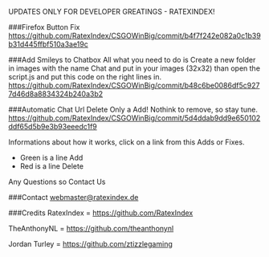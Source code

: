 UPDATES ONLY FOR DEVELOPER GREATINGS - RATEXINDEX!

###Firefox Button Fix
https://github.com/RatexIndex/CSGOWinBig/commit/b4f7f242e082a0c1b39b31d445ffbf510a3ae19c

###Add Smileys to Chatbox
All what you need to do is Create a new folder in images with the name Chat and put in your images (32x32) than open the script.js and put this code on the right lines in.
https://github.com/RatexIndex/CSGOWinBig/commit/b48c6be0086df5c9277d46d8a8834324b240a3b2

###Automatic Chat Url Delete
Only a Add! Nothink to remove, so stay tune.
https://github.com/RatexIndex/CSGOWinBig/commit/5d4ddab9dd9e650102ddf65d5b9e3b93eeedc1f9


Informations about how it works, click on a link from this Adds or Fixes.
* Green is a line Add
* Red is a line Delete



Any Questions so Contact Us

###Contact
webmaster@ratexindex.de

###Credits
RatexIndex = https://github.com/RatexIndex

TheAnthonyNL = https://github.com/theanthonynl

Jordan Turley = https://github.com/ztizzlegaming